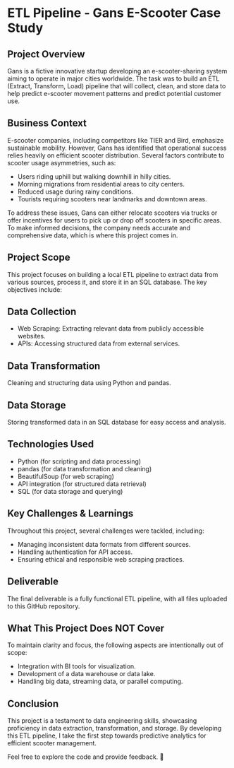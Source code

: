 # ETL Pipeline - Gans E-Scooter Case Study

## Project Overview

Gans is a fictive innovative startup developing an e-scooter-sharing system aiming to operate in major cities worldwide. The task was to build an ETL (Extract, Transform, Load) pipeline that will collect, clean, and store data to help predict e-scooter movement patterns and predict potential customer use.

## Business Context

E-scooter companies, including competitors like TIER and Bird, emphasize sustainable mobility. However, Gans has identified that operational success relies heavily on efficient scooter distribution. Several factors contribute to scooter usage asymmetries, such as:

- Users riding uphill but walking downhill in hilly cities.
- Morning migrations from residential areas to city centers.
- Reduced usage during rainy conditions.
- Tourists requiring scooters near landmarks and downtown areas.

To address these issues, Gans can either relocate scooters via trucks or offer incentives for users to pick up or drop off scooters in specific areas. To make informed decisions, the company needs accurate and comprehensive data, which is where this project comes in.

## Project Scope

This project focuses on building a local ETL pipeline to extract data from various sources, process it, and store it in an SQL database. The key objectives include:

## Data Collection

- Web Scraping: Extracting relevant data from publicly accessible websites.
- APIs: Accessing structured data from external services.

## Data Transformation

Cleaning and structuring data using Python and pandas.

## Data Storage

Storing transformed data in an SQL database for easy access and analysis.

## Technologies Used

- Python (for scripting and data processing)
- pandas (for data transformation and cleaning)
- BeautifulSoup (for web scraping)
- API integration (for structured data retrieval)
- SQL (for data storage and querying)

## Key Challenges & Learnings

Throughout this project, several challenges were tackled, including:

- Managing inconsistent data formats from different sources.
- Handling authentication for API access.
- Ensuring ethical and responsible web scraping practices.

## Deliverable

The final deliverable is a fully functional ETL pipeline, with all files uploaded to this GitHub repository.

## What This Project Does NOT Cover

To maintain clarity and focus, the following aspects are intentionally out of scope:

- Integration with BI tools for visualization.
- Development of a data warehouse or data lake.
- Handling big data, streaming data, or parallel computing.

## Conclusion

This project is a testament to data engineering skills, showcasing proficiency in data extraction, transformation, and storage. By developing this ETL pipeline, I take the first step towards predictive analytics for efficient scooter management.

Feel free to explore the code and provide feedback. 🚀



